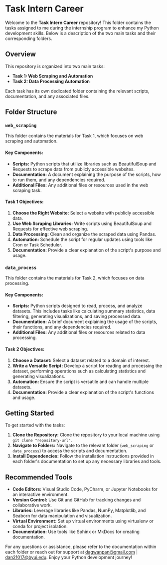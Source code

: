 # Task Intern Career

Welcome to the **Task Intern Career** repository! This folder contains the tasks assigned to me during the internship program to enhance my Python development skills. Below is a description of the two main tasks and their corresponding folders.

## Overview

This repository is organized into two main tasks:

- **Task 1: Web Scraping and Automation**
- **Task 2: Data Processing Automation**

Each task has its own dedicated folder containing the relevant scripts, documentation, and any associated files.

## Folder Structure

### `web_scraping`

This folder contains the materials for Task 1, which focuses on web scraping and automation.

#### Key Components:
- **Scripts:** Python scripts that utilize libraries such as BeautifulSoup and Requests to scrape data from publicly accessible websites.
- **Documentation:** A document explaining the purpose of the scripts, how to run them, and any dependencies required.
- **Additional Files:** Any additional files or resources used in the web scraping task.

#### Task 1 Objectives:
1. **Choose the Right Website:** Select a website with publicly accessible data.
2. **Use Web Scraping Libraries:** Write scripts using BeautifulSoup and Requests for effective web scraping.
3. **Data Processing:** Clean and organize the scraped data using Pandas.
4. **Automation:** Schedule the script for regular updates using tools like Cron or Task Scheduler.
5. **Documentation:** Provide a clear explanation of the script's purpose and usage.

### `data_process`

This folder contains the materials for Task 2, which focuses on data processing.

#### Key Components:
- **Scripts:** Python scripts designed to read, process, and analyze datasets. This includes tasks like calculating summary statistics, data filtering, generating visualizations, and saving processed data.
- **Documentation:** A brief document explaining the usage of the scripts, their functions, and any dependencies required.
- **Additional Files:** Any additional files or resources related to data processing.

#### Task 2 Objectives:
1. **Choose a Dataset:** Select a dataset related to a domain of interest.
2. **Write a Versatile Script:** Develop a script for reading and processing the dataset, performing operations such as calculating statistics and generating visualizations.
3. **Automation:** Ensure the script is versatile and can handle multiple datasets.
4. **Documentation:** Provide a clear explanation of the script's functions and usage.

## Getting Started

To get started with the tasks:
1. **Clone the Repository:** Clone the repository to your local machine using `git clone "repository-url"`.
2. **Navigate to Folders:** Navigate to the relevant folder (`web_scraping` or `data_process`) to access the scripts and documentation.
3. **Install Dependencies:** Follow the installation instructions provided in each folder's documentation to set up any necessary libraries and tools.

## Recommended Tools

- **Code Editors:** Visual Studio Code, PyCharm, or Jupyter Notebooks for an interactive environment.
- **Version Control:** Use Git and GitHub for tracking changes and collaborative work.
- **Libraries:** Leverage libraries like Pandas, NumPy, Matplotlib, and Seaborn for data manipulation and visualization.
- **Virtual Environment:** Set up virtual environments using virtualenv or conda for project isolation.
- **Documentation:** Use tools like Sphinx or MkDocs for creating documentation.

For any questions or assistance, please refer to the documentation within each folder or reach out for support at dagwanpan@gmail.com  | dan21017@byui.edu. Enjoy your Python development journey!
